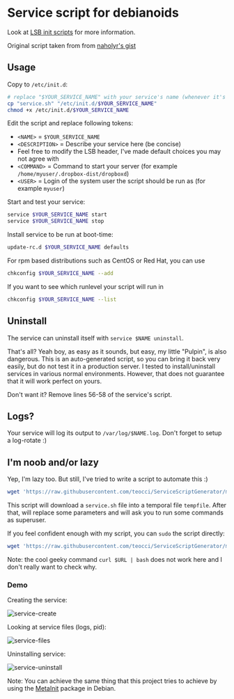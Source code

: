 # Service script for debianoids

Look at [LSB init scripts](http://wiki.debian.org/LSBInitScripts) for more information.

Original script taken from from [naholyr's gist](https://gist.github.com/naholyr/4275302)

## Usage

Copy to `/etc/init.d`:

```sh
# replace "$YOUR_SERVICE_NAME" with your service's name (whenever it's not enough obvious)
cp "service.sh" "/etc/init.d/$YOUR_SERVICE_NAME"
chmod +x /etc/init.d/$YOUR_SERVICE_NAME
```

Edit the script and replace following tokens:

* `<NAME>` = `$YOUR_SERVICE_NAME`
* `<DESCRIPTION>` = Describe your service here (be concise)
* Feel free to modify the LSB header, I've made default choices you may not agree with
* `<COMMAND>` = Command to start your server (for example `/home/myuser/.dropbox-dist/dropboxd`)
* `<USER>` = Login of the system user the script should be run as (for example `myuser`)

Start and test your service:

```sh
service $YOUR_SERVICE_NAME start
service $YOUR_SERVICE_NAME stop
```

Install service to be run at boot-time:

```sh
update-rc.d $YOUR_SERVICE_NAME defaults
```
For rpm based distributions such as CentOS or Red Hat, you can use

```sh
chkconfig $YOUR_SERVICE_NAME --add
```
If you want to see which runlevel your script will run in

```sh
chkconfig $YOUR_SERVICE_NAME --list
```

## Uninstall

The service can uninstall itself with `service $NAME uninstall`. 

That's all? Yeah boy, as easy as it sounds, but easy, my little "Pulpin", is also dangerous. This is an auto-generated script, so you can bring it back very easily, but do not test it in a production server. I tested to install/uninstall services in various normal environments. However, that does not guarantee that it will work perfect on yours.

Don't want it? Remove lines 56-58 of the service's script.

## Logs?

Your service will log its output to `/var/log/$NAME.log`. Don't forget to setup a log-rotate :)

## I'm noob and/or lazy

Yep, I'm lazy too. But still, I've tried to write a script to automate this :)

```sh
wget 'https://raw.githubusercontent.com/teocci/ServiceScriptGenerator/master/new-service.sh' && bash new-service.sh
```

This script will download a `service.sh` file into a temporal file `tempfile`. After that, will replace some parameters and will ask you to run some commands as superuser.

If you feel confident enough with my script, you can `sudo` the script directly:

```sh
wget 'https://raw.githubusercontent.com/teocci/ServiceScriptGenerator/master/new-service.sh' && sudo bash new-service.sh
```

Note: the cool geeky command `curl $URL | bash` does not work here and I don't really want to check why.

### Demo

Creating the service:

![service-create](http://dl.dropbox.com/u/6414656/gist-4275302/service-create.png)

Looking at service files (logs, pid):

![service-files](http://dl.dropbox.com/u/6414656/gist-4275302/service-files.png)

Uninstalling service:

![service-uninstall](http://dl.dropbox.com/u/6414656/gist-4275302/service-uninstall.png)

Note: You can achieve the same thing that this project tries to achieve by using the [MetaInit](https://wiki.debian.org/MetaInit) package in Debian.
